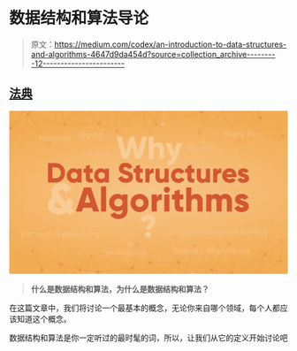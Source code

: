 # 数据结构和算法导论

> 原文：<https://medium.com/codex/an-introduction-to-data-structures-and-algorithms-4647d9da454d?source=collection_archive---------12----------------------->

## [法典](http://medium.com/codex)

![](img/2f22743f37feb4f93cb9f60b85be6c89.png)

> **什么是数据结构和算法，为什么是数据结构和算法？**

在这篇文章中，我们将讨论一个最基本的概念，无论你来自哪个领域，每个人都应该知道这个概念。

数据结构和算法是你一定听过的最时髦的词，所以，让我们从它的定义开始讨论吧